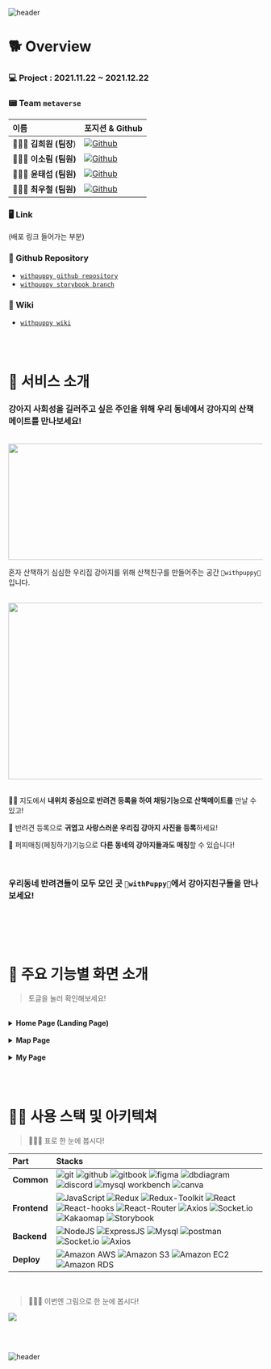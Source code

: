 ![header](https://capsule-render.vercel.app/api?type=wave&color=F7F1ED&height=300&section=header&text=🐶%20withpuppy%20🐶)

# 🐕 Overview

### 💻 Project : 2021.11.22 ~ 2021.12.22

### 📟 Team `metaverse`

| 이름                 | 포지션 & Github                                                                                                                                                                                    |
| :------------------- | :------------------------------------------------------------------------------------------------------------------------------------------------------------------------------------------------- |
| 👩🏻‍💻 **김희원 (팀장**) | <a href="https://github.com/heewonkim-dev"><img alt="Github" src ="https://img.shields.io/badge/Frontend➡️Backend-@heewonkimdev-181717.svg?&style=for-the-badge&logo=Github&logoColor=white"/></a> |
| 👩🏻‍💻 **이소림 (팀원)** | <a href="https://github.com/solimleee"><img alt="Github" src ="https://img.shields.io/badge/Frontend-@solimleee-181717.svg?&style=for-the-badge&logo=Github&logoColor=white"/></a>                 |
| 👨🏻‍💻 **윤태섭 (팀원)** | <a href="https://github.com/taesubyun"><img alt="Github" src ="https://img.shields.io/badge/Frontend-@taesubyun-181717.svg?&style=for-the-badge&logo=Github&logoColor=white"/></a>                 |
| 👨🏻‍💻 **최우철 (팀원)** | <a href="https://github.com/chltjdrhd777"><img alt="Github" src ="https://img.shields.io/badge/Frontend➡️Backend-@chltjdrhd777-181717.svg?&style=for-the-badge&logo=Github&logoColor=white"/></a>  |

### 🖥 Link

(배포 링크 들어가는 부분)

### 💾 Github Repository

- [`withpuppy github repository`](https://github.com/codestates/withpuppy/tree/main)
- [`withpuppy storybook branch`](https://github.com/codestates/withpuppy/tree/storybook)

### 📖 Wiki

- [`withpuppy wiki`](https://github.com/codestates/withpuppy/wiki)

<br><br>

# 🐩 서비스 소개

### 강아지 사회성을 길러주고 싶은 주인을 위해 우리 동네에서 강아지의 산책 메이트를 만나보세요!

<br />

<img src="https://cdn.discordapp.com/attachments/909732319353524224/922656242177036408/Group_1.png" width="800" height="230" />

<br />

혼자 산책하기 심심한 우리집 강아지를 위해 산책친구를 만들어주는 공간 `🐶withpuppy🐶`입니다.

<br />

<img src="https://cdn.discordapp.com/attachments/909732319353524224/922656207536271410/5fd222a0f095ff38.png" width="800" height="350" />

<br />
<br />

🐕‍🦺 지도에서 **내위치 중심으로 반려견 등록을 하여 채팅기능으로 산책메이트를** 만날 수 있고!
<br />

🦮 반려견 등록으로 **귀엽고 사랑스러운 우리집 강아지 사진을 등록**하세요!
<br />

🐩 퍼피매칭(페칭하기)기능으로 **다른 동네의 강아지들과도 매칭**할 수 있습니다!

<br />

### 우리동네 반려견들이 모두 모인 곳 `🐶withPuppy🐶`에서 강아지친구들을 만나보세요!

<br><br>
<br><br>

# 🦮 주요 기능별 화면 소개

> 토글을 눌러 확인해보세요!

<br>

<style type='text/css'>
  [class*="box"] { display: flex; width: 20%; height: 50px; margin-left: 10px; }
</style>

<details>
<summary><b>Home Page (Landing Page)</b></summary>
<div markdown="1">
<br>

<div class="box">
<details>
<summary>1. 회원 가입</summary>
<div markdown="1">
<img src="https://github.com/chltjdrhd777/chltjdrhd777-final-prototype-imgs/blob/main/gif/%E1%84%92%E1%85%AC%E1%84%8B%E1%85%AF%E1%86%AB%E1%84%80%E1%85%A1%E1%84%8B%E1%85%B5%E1%86%B8.gif"/>
</div>
</details>
</div>

<br>

<div class="box">
<details>
<summary>2. 구글 로그인</summary>
<div markdown="1">
<img src="https://github.com/chltjdrhd777/chltjdrhd777-final-prototype-imgs/blob/main/gif/%E1%84%80%E1%85%AE%E1%84%80%E1%85%B3%E1%86%AF%E1%84%85%E1%85%A9%E1%84%80%E1%85%B3%E1%84%8B%E1%85%B5%E1%86%AB.gif" />
</div>
</details>
</div>

<br>

<div class="box">
<details>
<summary>3. 카카오 로그인</summary>
<div markdown="1">
<img src="https://cdn.discordapp.com/attachments/909629390248374305/922392455872147496/939acd1eb0e4b49c.gif" />
</div>
</details>
</div>

<br>

<div class="box">
<details>
<summary>4. 이메일로 로그인</summary>
<div markdown="1">
<img src="https://github.com/chltjdrhd777/chltjdrhd777-final-prototype-imgs/blob/main/gif/%E1%84%8B%E1%85%B5%E1%84%86%E1%85%A6%E1%84%8B%E1%85%B5%E1%86%AF%E1%84%85%E1%85%A9%20%E1%84%85%E1%85%A9%E1%84%80%E1%85%B3%E1%84%8B%E1%85%B5%E1%86%AB%20%E1%84%89%E1%85%A5%E1%86%BC%E1%84%80%E1%85%A9%E1%86%BC%E1%84%89%E1%85%B5.gif"/>
</div>
</details>
</div>

<br>

<div class="box">
<details>
<summary>5. 로그인 반응형</summary>
<div markdown="1">
<img src="https://github.com/chltjdrhd777/chltjdrhd777-final-prototype-imgs/blob/main/gif/%E1%84%85%E1%85%A9%E1%84%80%E1%85%B3%E1%84%8B%E1%85%B5%E1%86%AB%E1%84%8E%E1%85%A1%E1%86%BC%20%E1%84%87%E1%85%A1%E1%86%AB%E1%84%8B%E1%85%B3%E1%86%BC%E1%84%92%E1%85%A7%E1%86%BC.gif"/>
</div>
</details>
</div>

<br>

<div class="box">
<details>
<summary>6. 로그인 실패</summary>
<div markdown="1">
<img src=""/>
</div>
</details>
</div>

<br>

<div class="box">
<details>
<summary>7. 로그 아웃</summary>
<div markdown="1">
<img src="https://cdn.discordapp.com/attachments/909629390248374305/922392749867687966/79d1a5248d5d0a9b.gif" />
</div>
</details>
</div>

</div>
</details>

<br>

<details>
<summary><b>Map Page</b></summary>
<div markdown="1">

<br>

<div class="box">
<details>
<summary>2. </summary>
<div markdown="1">

    &nbsp;

</div>
</details>
</div>

</div>
</details>

<br>

<details>
<summary><b>My Page</b></summary>
<div markdown="1">

<br>

<div class="box">
<details>
<summary>2. </summary>
<div markdown="1">

    &nbsp;

</div>
</details>
</div>

</div>
</details>

<br><br>

# 🐕‍🦺 사용 스택 및 아키텍쳐

> 👩🏻‍💻 표로 한 눈에 봅시다!

| Part         | Stacks                                                                                                                                                                                                                                                                                                                                                                                                                                                                                                                                                                                                                                                                                                                                                                                                                                                                                                                                                                                                                                                                                                                                                                                                                                                                                                                                                                |
| :----------- | :-------------------------------------------------------------------------------------------------------------------------------------------------------------------------------------------------------------------------------------------------------------------------------------------------------------------------------------------------------------------------------------------------------------------------------------------------------------------------------------------------------------------------------------------------------------------------------------------------------------------------------------------------------------------------------------------------------------------------------------------------------------------------------------------------------------------------------------------------------------------------------------------------------------------------------------------------------------------------------------------------------------------------------------------------------------------------------------------------------------------------------------------------------------------------------------------------------------------------------------------------------------------------------------------------------------------------------------------------------------------- |
| **Common**   | <img alt="git" src ="https://img.shields.io/badge/git-F05032.svg?&style=for-the-badge&logo=git&logoColor=white"/> <img alt="github" src ="https://img.shields.io/badge/github-181717.svg?&style=for-the-badge&logo=github&logoColor=white"/> <img alt="gitbook" src ="https://img.shields.io/badge/gitbook-3884FF.svg?&style=for-the-badge&logo=gitbook&logoColor=white"/> <img alt="figma" src ="https://img.shields.io/badge/figma-F24E1E.svg?&style=for-the-badge&logo=figma&logoColor=white"/> <img alt="dbdiagram" src ="https://img.shields.io/badge/dbdiagram-F08705.svg?&style=for-the-badge&logo=diagrams.net&logoColor=white"/> <img alt="discord" src ="https://img.shields.io/badge/discord-5865F2.svg?&style=for-the-badge&logo=discord&logoColor=white"/> <img alt="mysql workbench" src ="https://img.shields.io/badge/Mysql%20Workbench-4479A1.svg?&style=for-the-badge&logo=mysql&logoColor=white"/> <img alt="canva" src ="https://img.shields.io/badge/canva-00C4CC.svg?&style=for-the-badge&logo=canva&logoColor=white"/>                                                                                                                                                                                                                                                                                                                         |
| **Frontend** | <img alt="JavaScript" src ="https://img.shields.io/badge/JavaScript-F7DF1E.svg?&style=for-the-badge&logo=Javascript&logoColor=black"/> <img alt="Redux" src ="https://img.shields.io/badge/redux-764ABC.svg?&style=for-the-badge&logo=redux&logoColor=white"/> <img alt="Redux-Toolkit" src ="https://img.shields.io/badge/redux%20toolkit-764ABC.svg?&style=for-the-badge&logo=redux&logoColor=white"/> <img alt="React" src ="https://img.shields.io/badge/react-61DAFB.svg?&style=for-the-badge&logo=react&logoColor=black"/> <img alt="React-hooks" src ="https://img.shields.io/badge/react%20hooks-61DAFB.svg?&style=for-the-badge&logo=react&logoColor=black"/> <img alt="React-Router" src ="https://img.shields.io/badge/react%20router-CA4245.svg?&style=for-the-badge&logo=reactrouter&logoColor=white"/> <img alt="Axios" src ="https://img.shields.io/badge/Axios-2C5BB4.svg?&style=for-the-badge&logo=Artstation&logoColor=white"/> <img alt="Socket.io" src ="https://img.shields.io/badge/Socket.io-010101.svg?&style=for-the-badge&logo=socket.io&logoColor=white"/> <img alt="Kakaomap" src ="https://img.shields.io/badge/Kakao%20Map%20API-FFCE00.svg?&style=for-the-badge&logo=GoogleMaps&logoColor=black"/> <img alt="Storybook" src ="https://img.shields.io/badge/storybook-FF4785.svg?&style=for-the-badge&logo=storybook&logoColor=white"/> |
| **Backend**  | <img alt="NodeJS" src ="https://img.shields.io/badge/Nodejs-339933.svg?&style=for-the-badge&logo=Node.Js&logoColor=white"/> <img alt="ExpressJS" src ="https://img.shields.io/badge/ExpressJs-000000.svg?&style=for-the-badge&logo=express&logoColor=white"/> <img alt="Mysql" src ="https://img.shields.io/badge/mysql-4479A1.svg?&style=for-the-badge&logo=mysql&logoColor=white"/> <img alt="postman" src ="https://img.shields.io/badge/postman-FF6C37.svg?&style=for-the-badge&logo=postman&logoColor=white"/> <img alt="Socket.io" src ="https://img.shields.io/badge/Socket.io-010101.svg?&style=for-the-badge&logo=socket.io&logoColor=white"/> <img alt="Axios" src ="https://img.shields.io/badge/Axios-2C5BB4.svg?&style=for-the-badge&logo=Artstation&logoColor=white"/>                                                                                                                                                                                                                                                                                                                                                                                                                                                                                                                                                                                  |
| **Deploy**   | <img alt="Amazon AWS" src ="https://img.shields.io/badge/Amazon%20AWS-232F3E.svg?&style=for-the-badge&logo=AmazonAWS&logoColor=white"/> <img alt="Amazon S3" src ="https://img.shields.io/badge/Amazon%20S3-569A31.svg?&style=for-the-badge&logo=AmazonS3&logoColor=white"/> <img alt="Amazon EC2" src ="https://img.shields.io/badge/Amazon%20EC2-FD5750.svg?&style=for-the-badge&logo=Serverless&logoColor=white"/> <img alt="Amazon RDS" src ="https://img.shields.io/badge/Amazon%20RDS-4053D6.svg?&style=for-the-badge&logo=AmazonDynamoDB&logoColor=white"/>                                                                                                                                                                                                                                                                                                                                                                                                                                                                                                                                                                                                                                                                                                                                                                                                    |

<br>

> 👨🏻‍💻 이번엔 그림으로 한 눈에 봅시다!

![](https://cdn.discordapp.com/attachments/919947353740443721/922339691003514930/withpuppy_4.png)

<br><br>

![header](https://capsule-render.vercel.app/api?type=wave&color=F7F1ED&height=300&section=footer&text=Thank%20you%20for%20Reading!)
